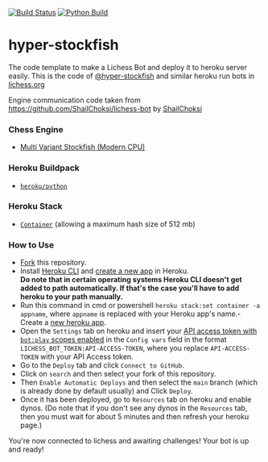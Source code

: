 [![Build Status](https://github.com/RaviharaV-bot/hyper-stockfish/actions/workflows/docker-image.yml/badge.svg)](https://github.com/RaviharaV-bot/hyper-stockfish/actions) [![Python Build](https://github.com/RaviharaV-bot/hyper-stockfish/actions/workflows/python.yml/badge.svg)](https://github.com/RaviharaV-bot/hyper-stockfish/actions/workflows/python.yml)

# hyper-stockfish

The code template to make a Lichess Bot and deploy it to heroku server easily.
This is the code of [@hyper-stockfish](https://lichess.org/@/hyper-stockfish) and similar heroku run bots in [lichess.org](https://lichess.org)

Engine communication code taken from https://github.com/ShailChoksi/lichess-bot by [ShailChoksi](https://github.com/ShailChoksi)

### Chess Engine

- [Multi Variant Stockfish (Modern CPU)](https://github.com/ddugovic/Stockfish)

### Heroku Buildpack

- [`heroku/python`](https://elements.heroku.com/buildpacks/heroku/heroku-buildpack-python)

### Heroku Stack

- [`Container`](https://devcenter.heroku.com/articles/container-registry-and-runtime) (allowing a maximum hash size of 512 mb)

### How to Use

- [Fork](https://github.com/RaviharaV-bot/hyper-stockfish/fork) this repository.
- Install [Heroku CLI](https://devcenter.heroku.com/articles/heroku-cli) and [create a new app](https://dashboard.heroku.com/new-app) in Heroku. <br/>
**Do note that in certain operating systems Heroku CLI doesn't get added to path automatically. If that's the case you'll have to add heroku to your path manually.**
- Run this command in cmd or powershell `heroku stack:set container -a appname`, where `appname` is replaced with your Heroku app's name.- Create a [new heroku app](https://dashboard.heroku.com/new-app).
- Open the `Settings` tab on heroku and insert your [API access token with `bot:play` scopes enabled](https://lichess.org/account/oauth/token/create?scopes[]=bot:play&description=Lichess+Bot+Token) in the `Config vars` field in the format `LICHESS_BOT_TOKEN:API-ACCESS-TOKEN`, where you replace `API-ACCESS-TOKEN` with your API Access token.
- Go to the `Deploy` tab and click `Connect to GitHub`.
- Click on `search` and then select your fork of this repository.
- Then `Enable Automatic Deploys` and then select the `main` branch (which is already done by default usually) and Click `Deploy`.
- Once it has been deployed, go to `Resources` tab on heroku and enable dynos. (Do note that if you don't see any dynos in the `Resources` tab, then you must wait for about 5 minutes and then refresh your heroku page.)

You're now connected to lichess and awaiting challenges! Your bot is up and ready!
